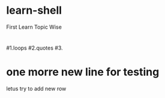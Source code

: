 # learn-shell
First Learn Topic Wise

# 
##
#1.loops
#2.quotes
#3.
# one morre new line for testing 

letus try to add new row